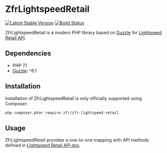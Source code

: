ZfrLightspeedRetail
=============

[![Latest Stable Version](https://poser.pugx.org/zfr/zfr-lightspeed-retail/v/stable.png)](https://packagist.org/packages/zfr/zfr-lightspeed-retail)
[![Build Status](https://travis-ci.org/zf-fr/zfr-lightspeed-retail.svg)](https://travis-ci.org/zf-fr/zfr-lightspeed-retail)

ZfrLightspeedRetail is a modern PHP library based on [Guzzle](https://github.com/guzzle/guzzle)
for [Lightspeed Retail API](http://developers.lightspeedhq.com/retail).

## Dependencies

* PHP 7.1
* [Guzzle](https://github.com/guzzle/guzzle): ^6.1

## Installation

Installation of ZfrLightspeedRetail is only officially supported using Composer:

```sh
php composer.phar require zfr/zfr-lightspeed-retail
```

## Usage

ZfrLightspeedRetail provides a one-to-one mapping with API methods defined in
[Lightspeed Retail API doc](http://developers.lightspeedhq.com/retail).
